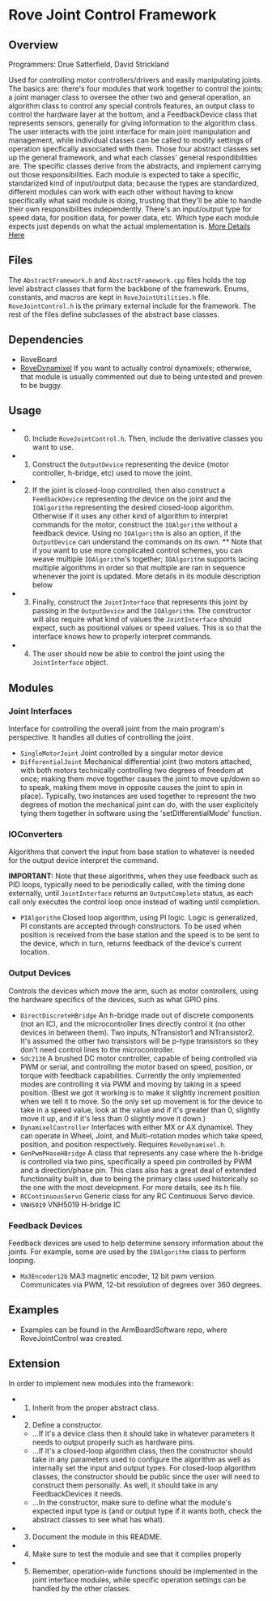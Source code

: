 # Rove Joint Control Framework

## Overview
Programmers: Drue Satterfield, David Strickland

Used for controlling motor controllers/drivers and easily manipulating joints. 
The basics are: there's four modules that work together to control the joints; a joint manager class to oversee the other two and general operation, an algorithm class to control any special controls features, an output class to control the hardware layer at the bottom, and a FeedbackDevice class that represents sensors, generally for giving information to the algorithm class. The user interacts with the joint interface for main joint manipulation and management, while individual classes can be called to modify settings of operation specfically associated with them.
Those four abstract classes set up the general framework, and what each classes' general respondibilities are. The specific classes derive from the abstracts, and implement carrying out those responsibilities.
Each module is expected to take a specific, standarized kind of input/output data; because the types are standardized, different modules can work with each other without having to know specifically what said module is doing, trusting that they'll be able to handle their own responsibilities independently. 
There's an input/output type for speed data, for position data, for power data, etc. Which type each module expects just depends on what the actual implementation is.
[More Details Here](https://github.com/MST-MRDT/ArmBoardSoftware/wiki/Joint-control-framework-overview)

## Files
The `AbstractFramework.h` and `AbstractFramework.cpp` files holds the top level abstract classes that form the backbone of the framework. Enums, constants, and macros are kept in `RoveJointUtilities.h` file. `RoveJointControl.h` is the primary external include for the framework. The rest of the files define subclasses of the abstract base classes. 

## Dependencies
* RoveBoard
* [RoveDynamixel](https://github.com/MST-MRDT/RoveWare) If you want to actually control dynamixels; otherwise, that module is usually commented out due to being untested and proven to be buggy.

## Usage
* 0) Include `RoveJointControl.h`. Then, include the derivative classes you want to use.
* 1) Construct the `OutputDevice` representing the device (motor controller, h-bridge, etc) used to move the joint.
* 2) If the joint is closed-loop controlled, then also construct a `FeedbackDevice` representing the device on the joint and the `IOAlgorithm` representing the desired closed-loop algorithm. Otherwise if it uses any other kind of algorithm to interpret commands for the motor, construct the `IOAlgorithm` without a feedback device. Using no `IOAlgorithm` is also an option, if the `OutputDevice` can understand the commands on its own.
** Note that if you want to use more complicated control schemes, you can weave multiple `IOAlgorithm`'s together; `IOAlgorithm` supports lacing multiple algorithms in order so that multiple are ran in sequence whenever the joint is updated. More details in its module description below
* 3) Finally, construct the `JointInterface` that represents this joint by passing in the `OutputDevice` and the `IOAlgorithm`. The constructor will also require what kind of values the `JointInterface` should expect, such as positional values or speed values. This is so that the interface knows how to properly interpret commands.
* 4) The user should now be able to control the joint using the `JointInterface` object.

## Modules
### Joint Interfaces
Interface for controlling the overall joint from the main program's perspective. It handles all duties of controlling the joint.
* `SingleMotorJoint` Joint controlled by a singular motor device
* `DifferentialJoint` Mechanical differential joint (two motors attached, with both motors technically controlling two degrees of freedom at once; making them move together causes the joint to move up/down so to speak, making them move in opposite causes the joint to spin in place). Typically, two instances are used together to represent the two degrees of motion the mechanical joint can do, with the user explicitely tying them together in software using the 'setDifferentialMode' function.

### IOConverters
Algorithms that convert the input from base station to whatever is needed for the output device interpret the command.

**IMPORTANT:**  Note that these algorithms, when they use feedback such as PID loops, typically need to be periodically called, with the timing done externally, until `JointInterface` returns an `OutputComplete` status, as each call only executes the control loop once instead of waiting until completion.

* `PIAlgorithm` Closed loop algorithm, using PI logic. Logic is generalized, PI constants are accepted through constructors. To be used when position is received from the base station and the speed is to be sent to the device, which in turn, returns feedback of the device's current location.

### Output Devices
Controls the devices which move the arm, such as motor controllers, using the hardware specifics of the devices, such as what GPIO pins.
* `DirectDiscreteHBridge` An h-bridge made out of discrete components (not an IC), and the microcontroller lines directly control it (no other devices in between them). Two inputs, NTransistor1 and NTransistor2. It's assumed the other two transistors will be p-type transistors so they don't need control lines to the microcontroller. 
* `Sdc2130` A brushed DC motor controller, capable of being controlled via PWM or serial, and controlling the motor based on speed, position, or torque with feedback capabilities. Currently the only implemented modes are controlling it via PWM and moving by taking in a speed position. (Best we got it working is to make it slightly increment position when we tell it to move. So the only set up movement is for the device to take in a speed value, look at the value and if it's greater than 0, slightly move it up, and if it's less than 0 slightly move it down.)
* `DynamixelController` Interfaces with either MX or AX dynamixel. They can operate in Wheel, Joint, and Multi-rotation modes which take speed, position, and position respectively. Requires `RoveDynamixel.h`.
* `GenPwmPHaseHBridge` A class that represents any case where the h-bridge is controlled via two pins, specifically a speed pin controlled by PWM and a direction/phase pin. This class also has a great deal of extended functionality built in, due to being the 
primary class used historically so the one with the most development. For more details, see its h file.
* `RCContinuousServo` Generic class for any RC Continuous Servo device.
* `VNH5019` VNH5019 H-bridge IC

### Feedback Devices
Feedback devices are used to help determine sensory information about the joints. For example, some are used by the `IOAlgorithm` class to perform looping.
* `Ma3Encoder12b` MA3 magnetic encoder, 12 bit pwm version. Communicates via PWM, 12-bit resolution of degrees over 360 degrees.

## Examples
* Examples can be found in the ArmBoardSoftware repo, where RoveJointControl was created.

## Extension
In order to implement new modules into the framework:
* 1) Inherit from the proper abstract class.
* 2) Define a constructor.
   * ...If it's a device class then it should take in whatever parameters it needs to output properly such as hardware pins.
   * ...If it's a closed-loop algorithm class, then the constructor should take in any parameters used to configure the algorithm as well as internally set the input and output types. For closed-loop algorithm classes, the constructor should be public since the user will need to construct them personally. As well, it should take in any FeedbackDevices it needs.
   * ...In the constructor, make sure to define what the module's expected input type is (and or output type if it wants both, check the abstract classes to see what has what).
* 3) Document the module in this README.
* 4) Make sure to test the module and see that it compiles properly
* 5) Remember, operation-wide functions should be implemented in the joint interface modules, while specific operation settings can be handled by the other classes.
